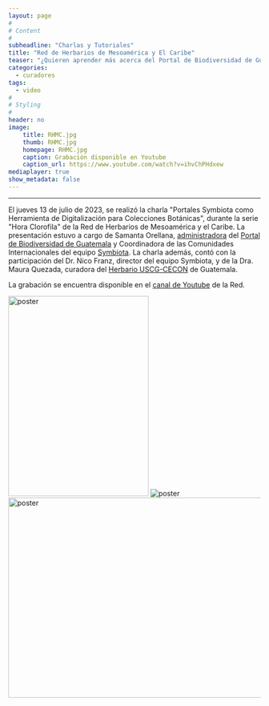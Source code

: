 ```yaml
---
layout: page
#
# Content
#
subheadline: "Charlas y Tutoriales"
title: "Red de Herbarios de Mesoamérica y El Caribe"
teaser: "¿Quieren aprender más acerca del Portal de Biodiversidad de Guatemala? Pueden explorar nuestra serie de videos con charlas informativas y tutoriales acerca las herramientas disponibles para el manejo y digitalización de colecciones. "
categories:
  - curadores
tags:
  - video
#
# Styling
#
header: no
image:
    title: RHMC.jpg
    thumb: RHMC.jpg
    homepage: RHMC.jpg
    caption: Grabación disponible en Youtube
    caption_url: https://www.youtube.com/watch?v=ihvChPHdxew
mediaplayer: true
show_metadata: false
---
```


---

El jueves 13 de julio de 2023, se realizó la charla "Portales Symbiota como Herramienta de Digitalización para Colecciones Botánicas", durante la serie "Hora Clorofila" de la Red de Herbarios de Mesoamérica y el Caribe. La presentación estuvo a cargo de Samanta Orellana, [administradora](https://biodiversidadgt.github.io/docs/contactos/) del [Portal de Biodiversidad de Guatemala](https://biodiversidad.gt) y Coordinadora de las Comunidades Internacionales del equipo [Symbiota](https://symbiota.org). La charla además, contó con la participación del Dr. Nico Franz, director del equipo Symbiota, y de la Dra. Maura Quezada, curadora del [Herbario USCG-CECON](https://biodiversidad.gt/portal/collections/misc/collprofiles.php?collid=21) de Guatemala.

La grabación se encuentra disponible en el [canal de Youtube](https://www.youtube.com/watch?v=ihvChPHdxew) de la Red.

<img src="https://github.com/biodiversidadgt/docs/assets/69399374/b26c6b7f-dc15-4bd1-bb61-e551b2d6a1b3" alt="poster" width="280" height="400">
<img src="https://github.com/biodiversidadgt/docs/assets/69399374/d7cbc28c-7423-4062-91a0-61527dca6616" alt="poster"><img src="https://github.com/biodiversidadgt/docs/assets/69399374/ee82bc88-dde2-4c10-a71e-444c0876b66b" alt="poster" width="660" height="400">








